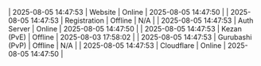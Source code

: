 | 2025-08-05 14:47:53 | Website | Online | 2025-08-05 14:47:50 |
| 2025-08-05 14:47:53 | Registration | Offline | N/A |
| 2025-08-05 14:47:53 | Auth Server | Online | 2025-08-05 14:47:50 |
| 2025-08-05 14:47:53 | Kezan (PvE) | Offline | 2025-08-03 17:58:02 |
| 2025-08-05 14:47:53 | Gurubashi (PvP) | Offline | N/A |
| 2025-08-05 14:47:53 | Cloudflare | Online | 2025-08-05 14:47:50 |
